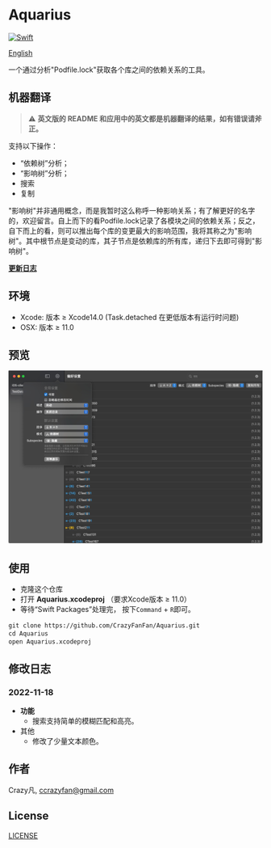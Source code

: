 # Aquarius

[![Swift](https://github.com/CrazyFanFan/Aquarius/actions/workflows/xcodebuild.yml/badge.svg?branch=main)](https://github.com/CrazyFanFan/Aquarius/actions/workflows/xcodebuild.yml)

[English](https://github.com/CrazyFanFan/Aquarius/blob/master/README.md)

一个通过分析"Podfile.lock"获取各个库之间的依赖关系的工具。

## 机器翻译

> :warning: **英文版的 README 和应用中的英文都是机器翻译的结果，如有错误请斧正。**

支持以下操作：

- “依赖树”分析；
- “影响树”分析；
- 搜索
- 复制

"影响树"并非通用概念，而是我暂时这么称呼一种影响关系；有了解更好的名字的，欢迎留言。自上而下的看Podfile.lock记录了各模块之间的依赖关系；反之，自下而上的看，则可以推出每个库的变更最大的影响范围，我将其称之为"影响树"。其中根节点是变动的库，其子节点是依赖库的所有库，递归下去即可得到"影响树"。

**[更新日志](./ChangeLog/change_log.md)**

## 环境

- Xcode: 版本 ≥ Xcode14.0 (Task.detached 在更低版本有运行时问题)
- OSX: 版本 ≥ 11.0

## 预览

![Image](./Screenshots/s_1.jpg)

## 使用

- 克隆这个仓库
- 打开 **Aquarius.xcodeproj** （要求Xcode版本 ≥ 11.0）
- 等待“Swift Packages”处理完， 按下`Command` + `R`即可。

```shell
git clone https://github.com/CrazyFanFan/Aquarius.git
cd Aquarius
open Aquarius.xcodeproj
```

## 修改日志

### 2022-11-18

- **功能**
  - 搜索支持简单的模糊匹配和高亮。
- 其他
  - 修改了少量文本颜色。

## 作者

Crazy凡, [ccrazyfan@gmail.com](mailto:ccrazyfan@gmail.com)

## License

[LICENSE](https://github.com/CrazyFanFan/Aquarius/blob/master/LICENSE)
